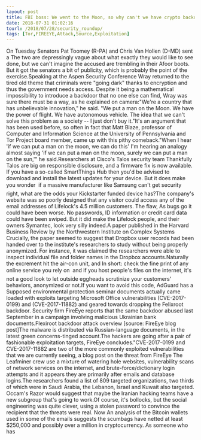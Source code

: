 ```yaml
---
layout: post
title: FBI boss: We went to the Moon, so why can't we have crypto backdoors?  and more this week
date: 2018-07-31 01:02:16
tourl: /2018/07/28/security_roundup/
tags: [Tor,FIREEYE,Attack,Source,Exploitation]
---
```

On Tuesday Senators Pat Toomey (R-PA) and Chris Van Hollen (D-MD) sent a The two are depressingly vague about what exactly they would like to see done, but we can't imagine the accused are trembling in their Afoor boots. But it got the senators a bit of publicity, which is probably the point of the exercise.Speaking at the Aspen Security Conference Wray returned to the tired old theme that criminals were "going dark" thanks to encryption and thus the government needs access. Despite it being a mathematical impossibility to introduce a backdoor that no one else can find, Wray was sure there must be a way, as he explained on camera:"We're a country that has unbelievable innovation," he said. "We put a man on the Moon. We have the power of flight. We have autonomous vehicle. The idea that we can't solve this problem as a society -- I just don't buy it."It's an argument that has been used before, so often in fact that Matt Blaze, professor of Computer and Information Science at the University of Pennsylvania and Tor Project board member, came up with this pithy comeback."When I hear 'if we can put a man on the moon, we can do this' I'm hearing an analogy almost saying 'if we can put a man on the moon, surely we can put a man on the sun,'" he said.Researchers at Cisco's Talos security team Thankfully Talos are big on responsible disclosure, and a firmware fix is now available. If you have a so-called SmartThings Hub then you'd be advised to download and install the latest updates for your device. But it does make you wonder  if a massive manufacturer like Samsung can't get security right, what are the odds your Kickstarter funded device has?The company's website was so poorly designed that any visitor could access any of the email addresses of Lifelock's 4.5 million customers. The flaw, As bugs go it could have been worse. No passwords, ID information or credit card data could have been swiped. But it did make the Lifelock people, and their owners Symantec, look very silly indeed.A paper published in the Harvard Business Review by the Northwestern Institute on Complex Systems Crucially, the paper seemed to suggest that Dropbox user records had been handed over to the institute's researchers to study without being properly anonymized. For instance, it was claimed the researchers were able to inspect individual file and folder names in the Dropbox accounts.Naturally the excrement hit the air-con unit, and In short: check the fine print of any online service you rely on  and if you host people's files on the internet, it's not a good look to let outside eggheads scrutinize your customers' behaviors, anonymized or not.If you want to avoid this code, AdGuard has a Supposed environmental protection seminar documents actually came loaded with exploits targeting Microsoft Office vulnerabilities (CVE-2017-0199) and (CVE-2017-11882) and geared towards dropping the Felixroot backdoor. Security firm FireEye reports that the same backdoor abused last September in a campaign involving malicious Ukrainian bank documents.Flexiroot backdoor attack overview [source: FireEye blog post]The malware is distributed via Russian-language documents, in the latest green concerns-tinged account.The hackers are going after a pair of fashionable exploitation targets, FireEye concludes."CVE-2017-0199 and CVE-2017-11882 are two of the more commonly exploited vulnerabilities that we are currently seeing, a blog post on the threat from FireEye The Leafminer crew use a mixture of watering hole websites, vulnerability scans of network services on the internet, and brute-force/dictionary login attempts and it appears they are primarily after emails and database logins.The researchers found a list of 809 targeted organizations, two thirds of which were in Saudi Arabia, the Lebanon, Israel and Kuwait also targeted. Occam's Razor would suggest that maybe the Iranian hacking teams have a new subgroup that's going to work.Of course, it's bollocks, but the social engineering was quite clever, using a stolen password to convince the recipient that the threats were real. Now An analysis of the Bitcoin wallets used in some of the emails suggests the scumbags have netted at least $250,000 and possibly over a million in cryptocurrency. As someone who has 